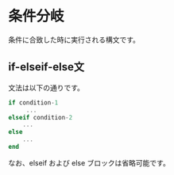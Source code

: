 # 条件分岐

条件に合致した時に実行される構文です。

## if-elseif-else文

文法は以下の通りです。

```Julia
if condition-1
     ...
elseif condition-2
    ...
else
    ...
end
```

なお、elseif および else ブロックは省略可能です。


<!--
## 繰り返し


break: ループから抜ける
-->
